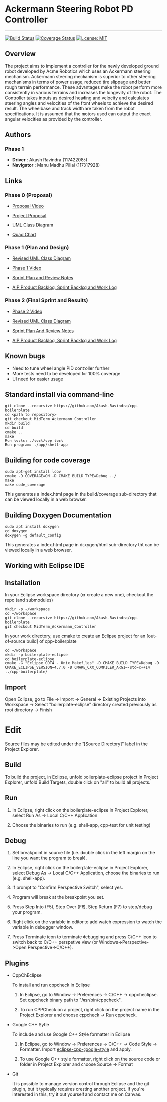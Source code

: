 # Ackermann Steering Robot PD Controller
---
[![Build Status](https://github.com/Akash-Ravindra/cpp-boilerplate/actions/workflows/build_and_coveralls.yml/badge.svg?branch=MidTerm_Ackermann_Controller)](https://github.com/Akash-Ravindra/cpp-boilerplate/actions/workflows/build_and_coveralls.yml)
[![Coverage Status](https://coveralls.io/repos/github/Akash-Ravindra/cpp-boilerplate/badge.svg?branch=MidTerm_Ackermann_Controller)](https://coveralls.io/github/Akash-Ravindra/cpp-boilerplate?branch=MidTerm_Ackermann_Controller)
[![License: MIT](https://img.shields.io/badge/License-MIT-informational.svg)](https://opensource.org/licenses/MIT)





## Overview

The project aims to implement a controller for the newly developed ground robot developed by Acme Robotics which uses an Ackermann steering mechanism. Ackermann steering mechanism is superior to other steering mechanisms in terms of power usage, reduced tire slippage and better rough terrain performance. These advantages make the robot perform more consistently in various terrains and increases the longevity of the robot. The Controller takes inputs as desired heading and velocity and calculates steering angles and velocities of the front wheels to achieve the desired result. The wheelbase
and track width are taken from the robot  specifications. It is assumed that the motors used can output the exact angular velocities as provided by the controller.

## Authors
### Phase 1
- **Driver** : Akash Ravindra (117422085)
- **Navigator** : Manu Madhu Pillai (117817928)

## Links
### Phase 0 (Proposal)
- [Proposal Video](https://youtu.be/N1TOlgHQ_ZI)

- [Project Proposal](/project_docs/phase0/project_proposal.pdf)

- [UML Class Diagram](/project_docs/phase0/uml_class_diagram.pdf)

- [Quad Chart](/project_docs/phase0/quad_chart.pdf)

### Phase 1 (Plan and Design)
- [Revised UML Class Diagram](/project_docs/phase1/UML%20diagram.pdf)

- [Phase 1 Video](https://youtu.be/GaALsHoe-xM)

- [Sprint Plan and Review Notes](https://docs.google.com/document/d/1TFAyT-DeAPkKnCVJH0jxk8U-N_eZQAr4_4o1VAjs1ac/edit?usp=sharing)

- [AIP Product Backlog, Sprint Backlog and Work Log](https://docs.google.com/spreadsheets/d/1JZOPLSpkybEujwUPqaf-IIHkhTJEMLg6voaGMZ3BbhA/edit?usp=sharing)

### Phase 2 (Final Sprint and Results)

- [Phase 2 Video](https://youtu.be/_oaJNS9JZb4)

- [Revised UML Class Diagram](/project_docs/phase2/UML%20diagram-3.pdf)

- [Sprint Plan And Review Notes](https://docs.google.com/document/d/1Og5gVL-0DVM8on2Ri6LxnkysdqZ3917tSwXA_Kx67b8/edit#)

- [AIP Product Backlog, Sprint Backlog and Work Log](https://docs.google.com/spreadsheets/d/1JZOPLSpkybEujwUPqaf-IIHkhTJEMLg6voaGMZ3BbhA/edit#gid=911808487)
## Known bugs
- Need to tune wheel angle PID controller further
- More tests need to be developed for 100% coverage
- UI need for easier usage


## Standard install via command-line
```
git clone --recursive https://github.com/Akash-Ravindra/cpp-boilerplate
cd <path to repository>
git checkout MidTerm_Ackermann_Controller
mkdir build
cd build
cmake ..
make
Run tests: ./test/cpp-test
Run program: ./app/shell-app
```

## Building for code coverage 
```
sudo apt-get install lcov
cmake -D COVERAGE=ON -D CMAKE_BUILD_TYPE=Debug ../
make
make code_coverage
```
This generates a index.html page in the build/coverage sub-directory that can be viewed locally in a web browser.

## Building Doxygen Documentation
```
sudo apt install doxygen
cd doxygen 
doxygen -g default_config
```
This generates a index.html page in doxygen/html sub-directory tht can be viewed locally in a web browser.

## Working with Eclipse IDE ##

## Installation

In your Eclipse workspace directory (or create a new one), checkout the repo (and submodules)
```
mkdir -p ~/workspace
cd ~/workspace
git clone --recursive https://github.com/Akash-Ravindra/cpp-boilerplate
git checkout MidTerm_Ackermann_Controller
```

In your work directory, use cmake to create an Eclipse project for an [out-of-source build] of cpp-boilerplate

```
cd ~/workspace
mkdir -p boilerplate-eclipse
cd boilerplate-eclipse
cmake -G "Eclipse CDT4 - Unix Makefiles" -D CMAKE_BUILD_TYPE=Debug -D CMAKE_ECLIPSE_VERSION=4.7.0 -D CMAKE_CXX_COMPILER_ARG1=-std=c++14 ../cpp-boilerplate/
```

## Import

Open Eclipse, go to File -> Import -> General -> Existing Projects into Workspace -> 
Select "boilerplate-eclipse" directory created previously as root directory -> Finish

# Edit

Source files may be edited under the "[Source Directory]" label in the Project Explorer.


## Build

To build the project, in Eclipse, unfold boilerplate-eclipse project in Project Explorer,
unfold Build Targets, double click on "all" to build all projects.

## Run

1. In Eclipse, right click on the boilerplate-eclipse in Project Explorer,
select Run As -> Local C/C++ Application

2. Choose the binaries to run (e.g. shell-app, cpp-test for unit testing)


## Debug


1. Set breakpoint in source file (i.e. double click in the left margin on the line you want 
the program to break).

2. In Eclipse, right click on the boilerplate-eclipse in Project Explorer, select Debug As -> 
Local C/C++ Application, choose the binaries to run (e.g. shell-app).

3. If prompt to "Confirm Perspective Switch", select yes.

4. Program will break at the breakpoint you set.

5. Press Step Into (F5), Step Over (F6), Step Return (F7) to step/debug your program.

6. Right click on the variable in editor to add watch expression to watch the variable in 
debugger window.

7. Press Terminate icon to terminate debugging and press C/C++ icon to switch back to C/C++ 
perspetive view (or Windows->Perspective->Open Perspective->C/C++).


## Plugins

- CppChEclipse

    To install and run cppcheck in Eclipse

    1. In Eclipse, go to Window -> Preferences -> C/C++ -> cppcheclipse.
    Set cppcheck binary path to "/usr/bin/cppcheck".

    2. To run CPPCheck on a project, right click on the project name in the Project Explorer 
    and choose cppcheck -> Run cppcheck.


- Google C++ Sytle

    To include and use Google C++ Style formatter in Eclipse

    1. In Eclipse, go to Window -> Preferences -> C/C++ -> Code Style -> Formatter. 
    Import [eclipse-cpp-google-style][reference-id-for-eclipse-cpp-google-style] and apply.

    2. To use Google C++ style formatter, right click on the source code or folder in 
    Project Explorer and choose Source -> Format

[reference-id-for-eclipse-cpp-google-style]: https://raw.githubusercontent.com/google/styleguide/gh-pages/eclipse-cpp-google-style.xml

- Git

    It is possible to manage version control through Eclipse and the git plugin, but it typically requires creating another project. If you're interested in this, try it out yourself and contact me on Canvas.
